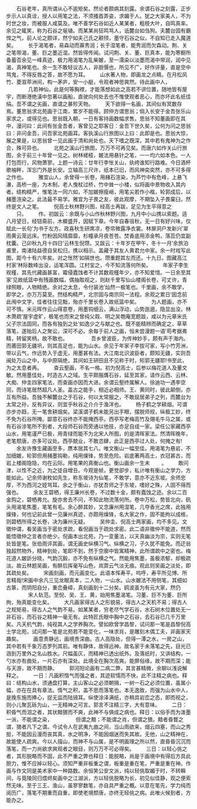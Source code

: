 <!-- { "loadSidebar": true } -->
　　石谷老年，真所谓从心不逾矩矣。然论者颇病其刻露。余谓石谷之刻露，正步步示人以真诠，授人以用笔之法，不须搔首弄姿，求媚于人。犹之大家美人，不为时世之妆，而被服人咸莫及。唯不善学石谷如近人某某者，粗枝大叶，自鸣真率。余见之辄笑，称为石谷之埏埴。而某某尚狂鸣骂人，诋麓台如刍狗。夫麓台固有霸悍之气，前人论之颇详，然宁如夫己氏之颟顸，墨守石谷之似，不自知已走入魔道矣。
　　长于渴笔者，易森动而寡秀润；长于湿笔者，能秀润而欠森动。荆、关之笔带渴，董、巨之墨近湿。然皆得传闻。试问荆、关、董、巨真本，能为寒橱所备蓄否余见一峰真迹，极力用渴笔为乱柴皴，至一濡染以淡墨而渴中带润，润中见渴，真神笔也。余一生不敢轻议古人，非胆慑也，所见不广，好作评量，直是空中骂鬼，不得反唇之答，故不愿为耳。
　　山水著人物，即画龙之点睛。在月松风竹、菱溆苹洲间，构一茅庐，安一小艇，令观者神思爽然。待此画中人，
　　
　　几若神仙，此是何等胸襟，才能落想如此之高若不讲位置，随地皆有屋宇，而断港绝潢中忽著以画船，直驶向何处去也不惟使观者恶心，而亦坏此名纸佳绢。吾不谓之劣画，直谓之暴殄天物。
　　天下欲得一名画，其间似有冥数存焉。董思翁求北苑画于江南，累岁不能得。顾仲方谓思翁；倘入长安于金吾张乐山家求之，或得见也。思翁既入朝，一日有客持画数幅求售。思翁不知董画即在其中，漫问曰：此间有张金吾者，客曾见之耶客日：金吾下世久矣，公何为问之思翁曰：非问金吾，问吾家北苑画耳。客执溪山行旅图以上曰：此即是也。思翁大惊，展之果是，以思翁曾一见此画于清和尚处也。天下嗜之既深，其中若有鬼神为之作合，殊可异也。
　　北苑之溪山行旅图，万万不可再见矣。而唐六如作关山行旅图，余于前三十年曾一见之。树林槎桠，皴法用悬针之笔，一一均六如本色。一人打包而行，风物萧寥。上题一诗云：廿年行李怅关山，纨绔谁知行路难。今日酒杯歌袖畔，浑忘门外是长安。立轴高三尺许，纸本已旧，而风神奕奕然，亦不可多得之作也。
　　雅宜山人，余曾得一长卷，用赭石渲染，为芦竹中有危峰，上悬飞瀑，高桥一座，为木制，老人曳杖过桥，竹中耸一小楼，似将画中景物收入其内者。结构精严，惟笔法一同六如，不加皴擦瘦峭，用笔尖若作小楷，轮郭成后，以赭墨渲染之。此法最不易学。雅宜为子畏之友，彼此观摩，不期坠入子畏窠臼，然终是文人之笔。
　　倪高士秋林野兴图，经高士再跋，足见为生平得意之
　　只。
　　作。初跋云：余既与小山作秋林野兴图，九月中小山携以索题。适八月望日，经钮斋前，木樨盛开，因赋下章。今年自春徂秋，无一日有好兴味，仅赋此一长句’为书于左方。政喜秋生研席凉，卷帘微露净衣裳。林扉洞户发新兴’翠雨黄云笼远床。竹粉因风晴靡靡，杉幢承月夜苍苍。焚香底用添金鸭，落蕊仍宜副枕囊。己卯秋九月十四日’云林生倪瓒。又跋云：十年岁在甲午，冬十一月’余旅泊甫里，南渚陆益德自吴松归，携以相示。盖藏于其友人黄君允中家。余一时戏写此图，距今十有六年矣。对之怅然’如隔世也。瓒重题其左而还。十九日。图藏高江村家’林际数峰出没，运笔浑圆。江村宝之，今不知流落何所矣。
　　年家子李生观槿，其先代藏画甚富，霉侵蠹蚀者不计其数观槿年少，亦不知爱惜。一日余至其家’见故纸篮中有残画数幅，偶抽取视之，则赵千里写仙山楼阁长卷，可丈许，青绿照眼，人物精绝。余对之太息，令付装池’灿然一极笔也。千里画，余不敢学，即学之，亦万万莫至。然结构精严，北宗固与南宗同一法程。余观之累日’因念前此闱中文字，佳者往往见黜，殆亦千里长卷入故纸篮中矣。
　　为人题画，亦不可不慎。米元晖作云山得意卷，用墨钩细云，满山浮动，山势迤逦，隐显出没，林木萧疏’屋宇虚旷，极笔也而宋之曾纯父觌、明之吴匏庵宽题跋，咸以为元章米氏父子宗法固同，而各有独到之处’如逸少之与献之也。既不能精辨而确定之，草草落笔，遂贻后人之聚讼，深可不必。余每于前人之画，恒未尝漫题一语’苟考据弗精，转留笑柄，故不敢也。
　　
　　吾乡曾波臣，为传神妙手，颇有声于海内。而莆田郭无疆巩，则其高足也，能为山水。余见于年家子李拔可家，写小竹芳洲，带以云气，作远势入于虚无，用墨甚有法。大江南北识波臣者，颇知无疆，实则吾闽处万山之中，与中原隔绝，其间如王研田且不见称于时，矧郭无疆耶!书至此，为之太息者再。
　　查云壑画，不名一格。初为倪高士，后参以梅花道人及董文敏。然用墨佳处，时造古人之域。生平颇服膺石谷，延至其家，请作云西、云林、大痴、仲圭四家笔法，而查画亦因而大进。余谓云壑终属解人。徐迪功一遇李空同，而诗笔居然超凡人圣。盖古之能手，相近必相师。王、黄同时，彼此颠倒，亦互有所益。吾独不解麓台之于石谷，何以太常服之，不敢屈居弟子之列，而麓台为太常之孙，反有异议，则宜乎秋谷之介介于渔洋也。
　　杨子鹤之学耕烟，可谓亦步亦趋，无一笔舍耕烟矣。梁溪谓子鹤未能另出手眼，摆脱师规，纵极工妙，终不免为石谷所掩。鄙意石谷终亦不能掩西亭。西亭写老梅高竹及翎毛牛马之属，或有石谷涉笔所不到者，大段师石谷而旁通以他技，亦足自成一家。梁任公家藏西亭山水，用笔谨严已极，用青绿而能不为北宋人所囿，的是清晖家法。然清晖晚年，老笔颓唐，亦多可议处。西亭兢业，不敢恣肆，此正是西亭过人处，何掩之有!
　　余友许豫生藏画至多，赝本居其七八。唯文衡山一幅至佳。用渴笔为悬岩，不加细皴，轮郭但用赭墨钩勒，纯用燥锋，势至危险。岩底著两高士，衣冠甚古，而岩上楼阁隐隐，均在云际。用笔果的真衡山也。衡山画余一生未
　　。
　　敢问津，以性不之近，为之徒自增丑。今观是帧，更觉卻步，私计唯有衡山之学力，方能如此。记余师谢枚如先生，称东坡诗为仙笔，不敢学，意亦不近东坡。余师忠厚，不为西河之姪骂耳。余之于衡山，亦犹吾师之于东坡，嗜好之殊，人固不得而强也。
　　余友王碧栖，得王廉州长卷，不过数十金，颇有蠹蚀之迹。余以二百金购之，碧栖弗允。旋亦舍去不问，不知此物流落何所。卷中万松，势皆北向，矾头用渴笔焦墨，笔笔有毛。余心醉其妙，又念廉州用湿笔，几夺香光之席，此独用燥锋，何也记前此曾一见廉州真迹，亦颇用燥锋，名大家之作，固不能拘以成格，则碧栖所得之长卷，决为廉州无疑。
　　吴仲圭、倪高士两家画，均不多见。文徵仲谓，看吴画当于密处求疏，看倪画当于疏处求密。此二语非徵仲不能道，然而能悟徵仲之言者亦绝少。倪画本出北苑，乃一变董法，以天真幽淡为宗，实则无笔处皆是笔。张伯雨评其画，谓无画史纵横习气。纵横之习，子久犹不能免。而迂翁独超然物外，精神到处，笔即不到，然于空廓中皆寓精神，此所谓疏中之密也。梅花道人皴訢分晓，气韵沉毅，亦不免有纵横之气。然能用焦墨，虽极浓郁，却极疏淡。故云林题吴画，有醉后挥毫写山色，岚霏云气淡无痕。观此则吴画之淡处，即其疏处矣。
　　宋画刻画，而元画变化。此语本恽寿平。呜呼，寿平所见博、所言精哉!宋画中余凡三见龙眠真本，二人物，一山水。山水皴法不用侧笔，其细如古篆，而阴阳自分，重峦叠嶂，真刻画到十二分矣。鸥波虽为有元大家，然仍
　　
　　宋人轨范。至倪、吴、王、黄，始用焦墨渴笔。习董、巨不为董、巨所拘，殆真能变化矣。
　　大凡画家得古人之形貌易，得古人之天机不易；得古人之规矩易，得古人之气韵不易。如某某者，穷老尽气学石谷，水石树木位置处无一非石谷，而石谷之精神一毫无有。此特匠氏眼中胸中之石谷，去石谷已几千万里矣。凡天机气韵，纯视其人之学养胸次。譬如欧曾学昌黎，试问那一笔是昌黎倪高士学北苑，试问那一笔是北苑若不能变化，一味求肖，是雕刻木偶工夫，非画家天趣矣。
　　画意贵静远，画境贵深曲。古人高隐处，但得一潭之水，一房之山，其中若有千象万态罗列其前。唯有静体，故得远神。故名家于未落笔之先，目光已涵到万里外之名山胜水。尺幅虽仄，而精神已透出纸外。及落纸时，又讲结构，一勺水亦有曲处，一片石亦有深处。此境全在胸次高爽。能屏俗缘，故不期而深；能与天游，故不期而静。
　　郭河阳论画有二病二弊，其言甚精微，余聊以浅说解释之。
　　一日：凡画积惰气而强之者，其迹软懦而不快，此不注精之病也。释曰：结构山水，须通盘打算，主山客山之必须朝揖，一树一石之必须位置，虽属小幅，亦在在具有章法。惰气之积，盖不思而落笔也。本无逸致，而强为山水中人，是挽东施而捧心，捉无监而陆镜耳。纵使涂泽满纸，亦稍具岩峦之态，即而视之，则小儿聚瓦砾为山，一无精神之可言。郭言不注精三字，大有意味。
　　二日：积昏气而泪之者，其状黯猥而不爽，此神不与俱成之病也。释日：以俗手而为泼墨一派，不能谓之染，
　　
　　但谓之黯；不能谓之肖，但谓之猥。黯者昏瞀之谓，猥者凡下之谓。今试令人在武夷九曲之间，当山雨欲来，烟云四塞，而山之秀挺，不能因云漫而丧其真，水之明净，不能因烟迷而失其故。无他，山之精神在，故能使人疏爽。今以人描山，而神不与山属，是不明画理之所以然，直昏昏沉沉而落笔，而一力尚欲求爽观者之眼目，则万万不可必得矣。
　　三日：以轻心佻之者，其形脱略而不固，此不严重之弊也释日：能脱略，尚是于画境中有得后方具此胆力，惟不应掉以轻心。须知严重非板重之谓，板重是重在笔，严重是重在神。作画与作文同是美术家中一种路数。余恒笑公安文派，纯以轻佻取媚于时，不转瞬间，与竟陵同归煨烬矣画中之江湖派，方以轻佻脱略为长，初见似佳静，观之便索然无味。至于三王、渔山，虽寥寥数笔，亦自具严重之概。以意在笔先，学力纯而阅历广，落笔不期重而自重，即使老境颓唐，亦终无轻佻之病。此唯火候到者，方能办之。
